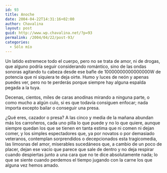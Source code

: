 ```yaml
---
id: 93
title: Anoche
date: 2004-04-22T14:31:16+02:00
author: Chavalina
layout: post
guid: http://www.wp.chavalina.net/?p=93
permalink: /2004/04/22/post-93/
categories:
  - Sólo mío
---
```

Un latido estremece todo el cuerpo, pero no se trata de amor, ni de drogas, que alguno podría seguir considerando romántico, sino de las ondas sonoras agitando tu cabeza desde ese bafle de 10000000000000000W de potencia que ni siquiera te deja oirte. Humo y luces de neón y apenas puedes ver, pero no te perderás porque siempre hay alguna espalda pegada a la tuya. 

Decenas, cientos, miles de caras anodinas mirando a ninguna parte, o como mucho a algún culo, si es que todavía consiguen enfocar; nada importa excepto bailar o conseguir una presa. 

¿Qué eres, cazador o presa? A las cinco y media de la ma&ntilde;ana abundan más los carro&ntilde;eros, cada uno pilla lo que puede y no lo que quiere, aunque siempre quedan los que se tienen en tanta estima que ni comen ni dejan comer, y los simples espectadores que, ya por novatos o por demasiado veteranos, contemplan sorprendidos o decepcionados esta tragicomedia, las limosnas del amor, miserables sucedáneos que, a cambio de un poco de placer, dejan ese vacío que parece que sale de dentro y no deja respirar cuando despiertas junto a una cara que no te dice absolutamente nada; lo que se siente cuando perdemos el tiempo jugando con la carne los que alguna vez hemos amado.